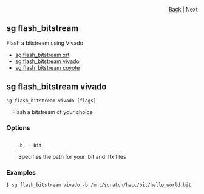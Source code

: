 <div id="readme" class="Box-body readme blob js-code-block-container">
<article class="markdown-body entry-content p-3 p-md-6" itemprop="text">
<p align="right">
<a href="https://github.com/fpgasystems/hacc/blob/main/docs/CLI.md#cli">Back</a> | Next
</p>

# sg flash_bitstream
Flash a bitstream using Vivado

* [sg flash_bitstream xrt]()
* [sg flash_bitstream vivado](#sg-flashbitstream-vivado)
* [sg flash_bitstream coyote]()

## sg flash_bitstream vivado
```
sg flash_bitstream vivado [flags]
```
&nbsp; &nbsp; Flash a bitstream of your choice

### Options

<code>
  &nbsp; -b, --bit <string>
</code>
<p>
  &nbsp; &nbsp; &nbsp; &nbsp; Specifies the path for your .bit and .ltx files
</p>




### Examples
```
$ sg flash_bitstream vivado -b /mnt/scratch/hacc/bit/hello_world.bit
```